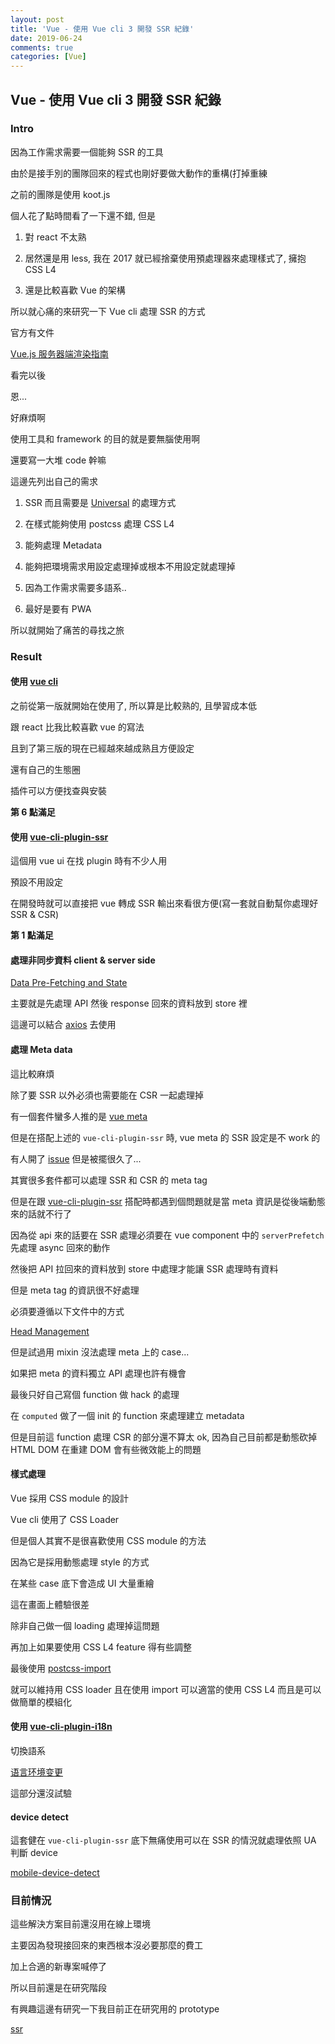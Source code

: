 ```yaml
---
layout: post
title: 'Vue - 使用 Vue cli 3 開發 SSR 紀錄'
date: 2019-06-24
comments: true
categories: [Vue]
---
```

## Vue - 使用 Vue cli 3 開發 SSR 紀錄

### Intro

因為工作需求需要一個能夠 SSR 的工具

由於是接手別的團隊回來的程式也剛好要做大動作的重構(打掉重練

之前的團隊是使用 koot.js

個人花了點時間看了一下還不錯, 但是

1. 對 react 不太熟

2. 居然還是用 less, 我在 2017 就已經捨棄使用預處理器來處理樣式了, 擁抱 CSS L4

3. 還是比較喜歡 Vue 的架構

所以就心痛的來研究一下 Vue cli 處理 SSR 的方式

官方有文件

[Vue.js 服务器端渲染指南](https://ssr.vuejs.org/zh/)

看完以後

恩...

好麻煩啊

使用工具和 framework 的目的就是要無腦使用啊

還要寫一大堆 code 幹嘛

這邊先列出自己的需求

1. SSR 而且需要是 [Universal](https://blog.v123582.tw/2016/04/03/不可不知的前端趨勢-Isomorphic-與-UniversalJS/) 的處理方式

2. 在樣式能夠使用 postcss 處理 CSS L4

3. 能夠處理 Metadata

4. 能夠把環境需求用設定處理掉或根本不用設定就處理掉

5. 因為工作需求需要多語系..

6. 最好是要有 PWA

所以就開始了痛苦的尋找之旅

### Result

#### 使用 [vue cli](https://cli.vuejs.org)

之前從第一版就開始在使用了, 所以算是比較熟的, 且學習成本低

跟 react 比我比較喜歡 vue 的寫法

且到了第三版的現在已經越來越成熟且方便設定

還有自己的生態圈

插件可以方便找查與安裝

**第 6 點滿足**

#### 使用 [vue-cli-plugin-ssr](https://github.com/Akryum/vue-cli-plugin-ssr)

這個用 vue ui 在找 plugin 時有不少人用

預設不用設定

在開發時就可以直接把 vue 轉成 SSR 輸出來看很方便(寫一套就自動幫你處理好 SSR & CSR)

**第 1 點滿足**

#### 處理非同步資料 client & server side

[Data Pre-Fetching and State](https://ssr.vuejs.org/guide/data.html#data-store)

主要就是先處理 API 然後 response 回來的資料放到 store 裡

這邊可以結合 [axios](https://github.com/axios/axios) 去使用

#### 處理 Meta data

這比較麻煩

除了要 SSR 以外必須也需要能在 CSR 一起處理掉

有一個套件蠻多人推的是 [vue meta](https://github.com/nuxt/vue-meta)

但是在搭配上述的 `vue-cli-plugin-ssr` 時, vue meta 的 SSR 設定是不 work 的

有人開了 [issue](https://github.com/Akryum/vue-cli-plugin-ssr/issues/33) 但是被擺很久了...

其實很多套件都可以處理 SSR 和 CSR 的 meta tag

但是在跟 [vue-cli-plugin-ssr](https://github.com/Akryum/vue-cli-plugin-ssr) 搭配時都遇到個問題就是當 meta 資訊是從後端動態來的話就不行了

因為從 api 來的話要在 SSR 處理必須要在 vue component 中的 `serverPrefetch` 先處理 async 回來的動作

然後把 API 拉回來的資料放到 store 中處理才能讓 SSR 處理時有資料

但是 meta tag 的資訊很不好處理

必須要遵循以下文件中的方式

[Head Management](https://ssr.vuejs.org/zh/guide/head.html)

但是試過用 mixin 沒法處理 meta 上的 case...

如果把 meta 的資料獨立 API 處理也許有機會

最後只好自己寫個 function 做 hack 的處理

在 `computed` 做了一個 init 的 function 來處理建立 metadata

但是目前這 function 處理 CSR 的部分還不算太 ok, 因為自己目前都是動態砍掉 HTML DOM 在重建 DOM 會有些微效能上的問題

#### 樣式處理

Vue 採用 CSS module 的設計

Vue cli 使用了 CSS Loader

但是個人其實不是很喜歡使用 CSS module 的方法

因為它是採用動態處理 style 的方式

在某些 case 底下會造成 UI 大量重繪

這在畫面上體驗很差

除非自己做一個 loading 處理掉這問題

再加上如果要使用 CSS L4 feature 得有些調整

最後使用 [postcss-import](https://github.com/postcss/postcss-import)

就可以維持用 CSS loader 且在使用 import 可以適當的使用 CSS L4 而且是可以做簡單的模組化

#### 使用 [vue-cli-plugin-i18n](https://github.com/kazupon/vue-cli-plugin-i18n)

切換語系

[语言环境变更](https://kazupon.github.io/vue-i18n/zh/guide/locale.html)

這部分還沒試驗

#### device detect

這套健在 `vue-cli-plugin-ssr` 底下無痛使用可以在 SSR 的情況就處理依照 UA 判斷 device

[mobile-device-detect](https://github.com/duskload/mobile-device-detect)

### 目前情況

這些解決方案目前還沒用在線上環境

主要因為發現接回來的東西根本沒必要那麼的費工

加上合適的新專案喊停了

所以目前還是在研究階段

有興趣這邊有研究一下我目前正在研究用的 prototype

[ssr](https://github.com/tedshd/vue_ssr)
